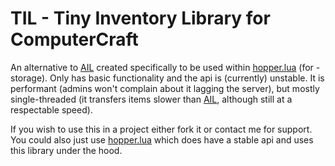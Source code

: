 # TIL - Tiny Inventory Library for ComputerCraft
An alternative to [AIL](https://github.com/ShrekshelleraiserCC/abstractInvLib) created specifically to be used within [hopper.lua](https://github.com/umnikos/hopper.lua) (for -storage).
Only has basic functionality and the api is (currently) unstable.
It is performant (admins won't complain about it lagging the server), but mostly single-threaded (it transfers items slower than [AIL](https://github.com/ShrekshelleraiserCC/abstractInvLib), although still at a respectable speed).

If you wish to use this in a project either fork it or contact me for support.
You could also just use [hopper.lua](https://github.com/umnikos/hopper.lua) which does have a stable api and uses this library under the hood.
